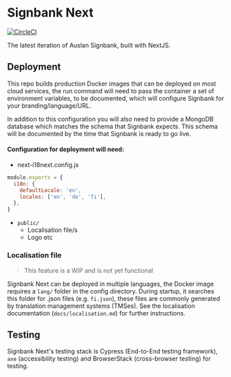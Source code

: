 # Signbank Next
[![CircleCI](https://dl.circleci.com/status-badge/img/gh/r-tae/signbank-next/tree/main.svg?style=svg)](https://dl.circleci.com/status-badge/redirect/gh/r-tae/signbank-next/tree/main)

The latest iteration of Auslan Signbank, built with NextJS.

## Deployment

This repo builds production Docker images that can be deployed on most cloud services, the run command will need to pass the container a set of environment variables, to be documented, which will configure Signbank for your branding/language/URL.

In addition to this configuration you will also need to provide a MongoDB database which matches the schema that Signbank expects. This schema will be documented by the time that Signbank is ready to go live.

<!-- TODO: flesh out this documentation, and add multiple .md topic specific documents in a /docs folder -->

#### Configuration for deployment will need:

- next-i18next.config.js

```js
module.exports = {
  i18n: {
    defaultLocale: 'en',
    locales: ['en', 'de', 'fi'],
  },
}
```

- `public/`
  - Localisation file/s
  - Logo etc

### Localisation file

> This feature is a WIP and is not yet functional

Signbank Next can be deployed in multiple languages, the Docker image requires a `lang/` folder in the config directory. During startup, it searches this folder for <locale>.json files (e.g. `fi.json`), these files are commonly generated by translation management systems (TMSes). See the localisation documentation (`docs/localisation.md`) for further instructions.

## Testing

Signbank Next's testing stack is Cypress (End-to-End testing framework), `axe` (accessibility testing) and BrowserStack (cross-browser testing) for testing.
